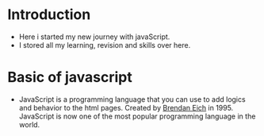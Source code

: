 # Introduction 
- Here i started my new journey with javaScript.
- I stored all my learning, revision and skills over here.

#  Basic of javascript
- JavaScript is a programming language that you can use to add logics and behavior to the html pages. Created by  [Brendan Eich](https://en.wikipedia.org/wiki/Brendan_Eich#/media/File:Brendan_Eich_Mozilla_Foundation_official_photo.jpg) in 1995. JavaScript is now one of the most popular programming language in the world. 

